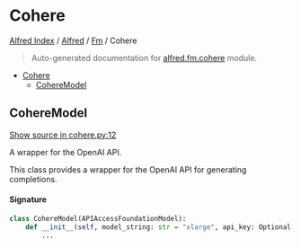 # Cohere

[Alfred Index](../../README.md#alfred-index) /
[Alfred](../index.md#alfred) /
[Fm](./index.md#fm) /
Cohere

> Auto-generated documentation for [alfred.fm.cohere](../../../alfred/fm/cohere.py) module.

- [Cohere](#cohere)
  - [CohereModel](#coheremodel)

## CohereModel

[Show source in cohere.py:12](../../../alfred/fm/cohere.py#L12)

A wrapper for the OpenAI API.

This class provides a wrapper for the OpenAI API for generating completions.

#### Signature

```python
class CohereModel(APIAccessFoundationModel):
    def __init__(self, model_string: str = "xlarge", api_key: Optional[str] = None):
        ...
```


